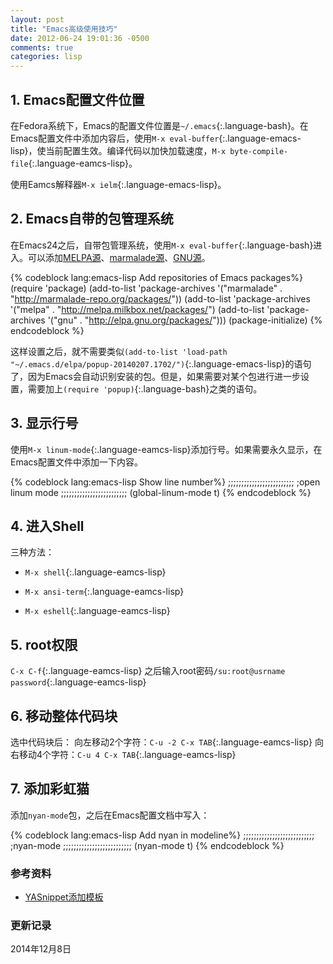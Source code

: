 ```yaml
---
layout: post
title: "Emacs高级使用技巧"
date: 2012-06-24 19:01:36 -0500
comments: true
categories: lisp
---
```


## 1. Emacs配置文件位置 ##

在Fedora系统下，Emacs的配置文件位置是`~/.emacs`{:.language-bash}。在Emacs配置文件中添加内容后，使用`M-x eval-buffer`{:.language-emacs-lisp}，使当前配置生效。编译代码以加快加载速度，`M-x byte-compile-file`{:.language-eamcs-lisp}。

使用Eamcs解释器`M-x ielm`{:.language-emacs-lisp}。


## 2. Emacs自带的包管理系统 ##

在Emacs24之后，自带包管理系统，使用`M-x eval-buffer`{:.language-bash}进入。可以添加[MELPA源](http://melpa.org/)、[marmalade源](https://marmalade-repo.org/)、[GNU源](http://elpa.gnu.org/packages/)。

{% codeblock lang:emacs-lisp Add repositories of Emacs packages%}
(require 'package)
(add-to-list 'package-archives
	     '("marmalade" . "http://marmalade-repo.org/packages/"))
(add-to-list 'package-archives
	     '("melpa" . "http://melpa.milkbox.net/packages/")
(add-to-list 'package-archives
	     '("gnu" . "http://elpa.gnu.org/packages/")))
(package-initialize)
{% endcodeblock %}

<!--more-->

这样设置之后，就不需要类似`(add-to-list 'load-path "~/.emacs.d/elpa/popup-20140207.1702/")`{:.language-emacs-lisp}的语句了，因为Emacs会自动识别安装的包。但是，如果需要对某个包进行进一步设置，需要加上`(require 'popup)`{:.language-bash}之类的语句。

## 3. 显示行号 ##

使用`M-x linum-mode`{:.language-eamcs-lisp}添加行号。如果需要永久显示，在Emacs配置文件中添加一下内容。

{% codeblock lang:emacs-lisp Show line number%}
;;;;;;;;;;;;;;;;;;;;;;;;;
;open linum mode
;;;;;;;;;;;;;;;;;;;;;;;;;
(global-linum-mode t)
{% endcodeblock %}

## 4. 进入Shell ##

三种方法：

* `M-x shell`{:.language-eamcs-lisp}

* `M-x ansi-term`{:.language-eamcs-lisp}

* `M-x eshell`{:.language-eamcs-lisp}

## 5. root权限 ##

`C-x C-f`{:.language-eamcs-lisp} 之后输入root密码`/su:root@usrname password`{:.language-eamcs-lisp}

## 6. 移动整体代码块 ##

选中代码块后：
向左移动2个字符：`C-u -2 C-x TAB`{:.language-eamcs-lisp}
向右移动4个字符：`C-u 4 C-x TAB`{:.language-eamcs-lisp}

## 7. 添加彩虹猫 ##

添加`nyan-mode`包，之后在Emacs配置文档中写入：

{% codeblock lang:emacs-lisp Add nyan in modeline%}
;;;;;;;;;;;;;;;;;;;;;;;;;;;
;nyan-mode
;;;;;;;;;;;;;;;;;;;;;;;;;;
(nyan-mode t)
{% endcodeblock %}



### 参考资料 ###

* [YASnippet添加模板](http://mad4a.me/2012/08/02/emacs-summary-cont/)

### 更新记录 ###

2014年12月8日
